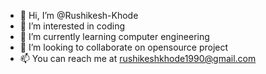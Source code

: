 - 👋 Hi, I’m @Rushikesh-Khode
- 👀 I’m interested in coding
- 🌱 I’m currently learning computer engineering
- 💞️ I’m looking to collaborate on opensource project
- 📫 You can reach me at rushikeshkhode1990@gmail.com


<!---
Rushikesh-Khode/Rushikesh-Khode is a ✨ special ✨ repository because its `README.md` (this file) appears on your GitHub profile.
You can click the Preview link to take a look at your changes.
--->
